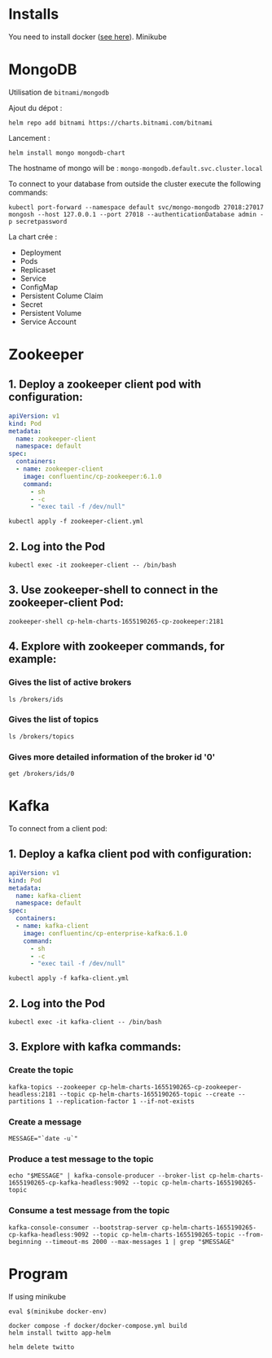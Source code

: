 # Installs

You need to install docker ([see here](https://docs.docker.com/get-docker/)).
Minikube

# MongoDB

Utilisation de `bitnami/mongodb`

Ajout du dépot :
```
helm repo add bitnami https://charts.bitnami.com/bitnami
```

Lancement :
<!-- ```
helm install mongo --set auth.rootPassword=secretpassword,auth.username=my-user,auth.password=secretpassword,auth.database=my-database mongodb-chart
``` -->
```
helm install mongo mongodb-chart
```

The hostname of mongo will be : `mongo-mongodb.default.svc.cluster.local`

To connect to your database from outside the cluster execute the following commands:
```
kubectl port-forward --namespace default svc/mongo-mongodb 27018:27017
mongosh --host 127.0.0.1 --port 27018 --authenticationDatabase admin -p secretpassword
```

La chart crée :
 - Deployment
 - Pods
 - Replicaset
 - Service
 - ConfigMap
 - Persistent Colume Claim
 - Secret
 - Persistent Volume
 - Service Account

# Zookeeper

## 1. Deploy a zookeeper client pod with configuration:

```yaml
apiVersion: v1
kind: Pod
metadata:
  name: zookeeper-client
  namespace: default
spec:
  containers:
  - name: zookeeper-client
    image: confluentinc/cp-zookeeper:6.1.0
    command:
      - sh
      - -c
      - "exec tail -f /dev/null"
```
```
kubectl apply -f zookeeper-client.yml
```

## 2. Log into the Pod

```
kubectl exec -it zookeeper-client -- /bin/bash
```

## 3. Use zookeeper-shell to connect in the zookeeper-client Pod:

```
zookeeper-shell cp-helm-charts-1655190265-cp-zookeeper:2181
```

## 4. Explore with zookeeper commands, for example:

### Gives the list of active brokers

```
ls /brokers/ids
```

### Gives the list of topics

```
ls /brokers/topics
```

### Gives more detailed information of the broker id '0'

```
get /brokers/ids/0
```

# Kafka

To connect from a client pod:

## 1. Deploy a kafka client pod with configuration:

```yaml
apiVersion: v1
kind: Pod
metadata:
  name: kafka-client
  namespace: default
spec:
  containers:
  - name: kafka-client
    image: confluentinc/cp-enterprise-kafka:6.1.0
    command:
      - sh
      - -c
      - "exec tail -f /dev/null"
```
```
kubectl apply -f kafka-client.yml
```

## 2. Log into the Pod

```
kubectl exec -it kafka-client -- /bin/bash
```

## 3. Explore with kafka commands:

### Create the topic
```
kafka-topics --zookeeper cp-helm-charts-1655190265-cp-zookeeper-headless:2181 --topic cp-helm-charts-1655190265-topic --create --partitions 1 --replication-factor 1 --if-not-exists
```

### Create a message
```
MESSAGE="`date -u`"
```

### Produce a test message to the topic
```
echo "$MESSAGE" | kafka-console-producer --broker-list cp-helm-charts-1655190265-cp-kafka-headless:9092 --topic cp-helm-charts-1655190265-topic
```

### Consume a test message from the topic
```
kafka-console-consumer --bootstrap-server cp-helm-charts-1655190265-cp-kafka-headless:9092 --topic cp-helm-charts-1655190265-topic --from-beginning --timeout-ms 2000 --max-messages 1 | grep "$MESSAGE"
```

# Program

If using minikube
```
eval $(minikube docker-env)
```

```
docker compose -f docker/docker-compose.yml build
helm install twitto app-helm
```

```
helm delete twitto
```
<!-- 
# MongoDB

## Deploy operator

```
helm install helm-charts/charts/community-operator --generate-names
```

## 1. Deploy client Pod with configuration

```yaml
apiVersion: v1
kind: Pod
metadata:
  name: mongo-client
  namespace: default
spec:
  containers:
  - name: mongo-client
    image: mongo
    command:
      - sh
      - -c
      - "exec tail -f /dev/null"
    resources:
      limits:
        memory: 512Mi
        cpu: "1"
      requests:
        memory: 256Mi
        cpu: "0.2"
```
```
kubectl apply -f mongo-client.yml
```

## Connect to database

```
MONGO_URI="$(mkctl get mdbc example-mongodb -o jsonpath='{.status.mongoUri}')"
kubectl exec -it mongo-client -- mongosh mongodb://my-user:secretpassword@example-mongodb-0.example-mongodb-svc.default.svc.cluster.local:27017,example-mongodb-1.example-mongodb-svc.default.svc.cluster.local:27017,example-mongodb-2.example-mongodb-svc.default.svc.cluster.local:27017
```

```
Role,RoleBinding,CustomResourceDefinition,ServiceAccount
```


```
mkctl apply -f https://raw.githubusercontent.com/mongodb/mongodb-kubernetes-operator/master/config/crd/bases/mongodbcommunity.mongodb.com_mongodbcommunity.yaml
``` -->